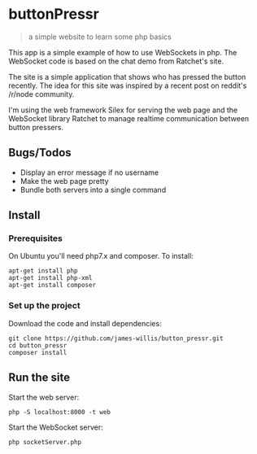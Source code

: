 # buttonPressr
> a simple website to learn some php basics

This app is a simple example of how to use WebSockets in php. The WebSocket code is based on the
chat demo from Ratchet's site.

The site is a simple application that shows who has pressed the button recently. The idea for this
site was inspired by a recent post on reddit's /r/node community.

I'm using the web framework Silex for serving the web page and the WebSocket library Ratchet to manage
realtime communication between button pressers.

## Bugs/Todos

* Display an error message if no username
* Make the web page pretty
* Bundle both servers into a single command

## Install


### Prerequisites

On Ubuntu you'll need php7.x and composer. To install: 

```
apt-get install php
apt-get install php-xml
apt-get install composer
```

### Set up the project

Download the code and install dependencies:

```
git clone https://github.com/james-willis/button_pressr.git
cd button_pressr
composer install
``` 
## Run the site
Start the web server:
```
php -S localhost:8000 -t web
```

Start the WebSocket server:
```
php socketServer.php
```
